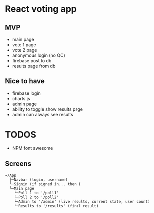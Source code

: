 # React voting app 

## MVP
- main page 
- vote 1 page
- vote 2 page
- anonymous login (no QC)
- firebase post to db
- results page from db 


## Nice to have 
- firebase login
- charts.js
- admin page 
- ability to toggle show results page
- admin can always see results 

# TODOS 
- NPM font awesome

## 

## Screens 
```
~/App
  ├─Navbar (login, username)
  └─Signin (if signed in... then )
  └─Main page 
    └─Poll 1 to '/poll1'
    └─Poll 2 to '/poll2'
    └─Admin to '/admin' (live results, current state, user count)
    └─Results to '/results' (final result)
```